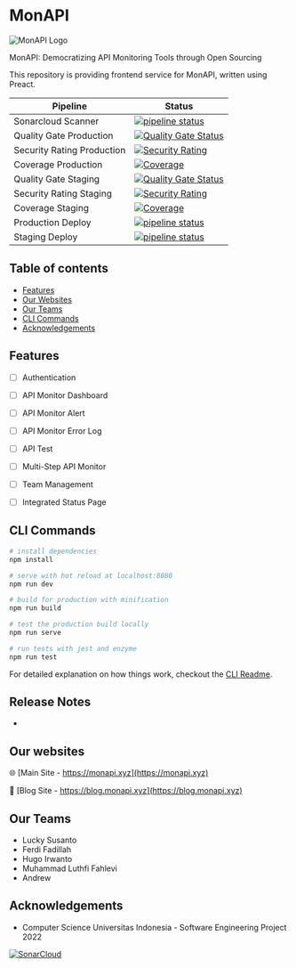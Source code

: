 # MonAPI
![MonAPI Logo](https://blog.monapi.xyz/wp-content/uploads/2022/09/Group-19.png)

MonAPI: Democratizing API Monitoring Tools through Open Sourcing

This repository is providing frontend service for MonAPI, written using Preact.

| Pipeline | Status |
| ----------- | ----------- |
| Sonarcloud Scanner | [![pipeline status](https://github.com/MonAPI-xyz/MonAPI-Frontend/actions/workflows/build.yml/badge.svg)](https://github.com/MonAPI-xyz/MonAPI-Frontend) |
| Quality Gate Production | [![Quality Gate Status](https://sonarcloud.io/api/project_badges/measure?project=MonAPI-xyz_MonAPI-Frontend&metric=alert_status&branch=main)](https://sonarcloud.io/summary/new_code?id=MonAPI-xyz_MonAPI-Frontend) | 
| Security Rating Production | [![Security Rating](https://sonarcloud.io/api/project_badges/measure?project=MonAPI-xyz_MonAPI-Frontend&metric=security_rating&branch=main)](https://sonarcloud.io/summary/new_code?id=MonAPI-xyz_MonAPI-Frontend) | 
| Coverage Production | [![Coverage](https://sonarcloud.io/api/project_badges/measure?project=MonAPI-xyz_MonAPI-Frontend&metric=coverage&branch=main)](https://sonarcloud.io/summary/new_code?id=MonAPI-xyz_MonAPI-Frontend) | 
| Quality Gate Staging | [![Quality Gate Status](https://sonarcloud.io/api/project_badges/measure?project=MonAPI-xyz_MonAPI-Frontend&metric=alert_status&branch=staging)](https://sonarcloud.io/summary/new_code?id=MonAPI-xyz_MonAPI-Frontend) | 
| Security Rating Staging | [![Security Rating](https://sonarcloud.io/api/project_badges/measure?project=MonAPI-xyz_MonAPI-Frontend&metric=security_rating&branch=staging)](https://sonarcloud.io/summary/new_code?id=MonAPI-xyz_MonAPI-Frontend) | 
| Coverage Staging | [![Coverage](https://sonarcloud.io/api/project_badges/measure?project=MonAPI-xyz_MonAPI-Frontend&metric=coverage&branch=staging)](https://sonarcloud.io/summary/new_code?id=MonAPI-xyz_MonAPI-Frontend) | 
| Production Deploy | [![pipeline status](https://github.com/MonAPI-xyz/MonAPI-Frontend/actions/workflows/production.yml/badge.svg)](https://github.com/MonAPI-xyz/MonAPI-Frontend) | 
| Staging Deploy | [![pipeline status](https://github.com/MonAPI-xyz/MonAPI-Frontend/actions/workflows/staging.yml/badge.svg)](https://github.com/MonAPI-xyz/MonAPI-Frontend) | 


## Table of contents
- [Features](#features)
- [Our Websites](#our-websites)
- [Our Teams](#our-teams)
- [CLI Commands](#cli-commands)
- [Acknowledgements](#acknowledgements)

## Features

- [ ] Authentication
- [ ] API Monitor Dashboard
- [ ] API Monitor Alert
- [ ] API Monitor Error Log
- [ ] API Test
- [ ] Multi-Step API Monitor
- [ ] Team Management
- [ ] Integrated Status Page


## CLI Commands

``` bash
# install dependencies
npm install

# serve with hot reload at localhost:8080
npm run dev

# build for production with minification
npm run build

# test the production build locally
npm run serve

# run tests with jest and enzyme
npm run test
```

For detailed explanation on how things work, checkout the [CLI Readme](https://github.com/developit/preact-cli/blob/master/README.md).

## Release Notes
- 

## Our websites
🌐 [Main Site - https://monapi.xyz](https://monapi.xyz)

📝  [Blog Site - https://blog.monapi.xyz](https://blog.monapi.xyz)

## Our Teams
- Lucky Susanto
- Ferdi Fadillah
- Hugo Irwanto
- Muhammad Luthfi Fahlevi
- Andrew


## Acknowledgements
* Computer Science Universitas Indonesia - Software Engineering Project 2022


[![SonarCloud](https://sonarcloud.io/images/project_badges/sonarcloud-white.svg)](https://sonarcloud.io/summary/new_code?id=MonAPI-xyz_MonAPI-Frontend)
